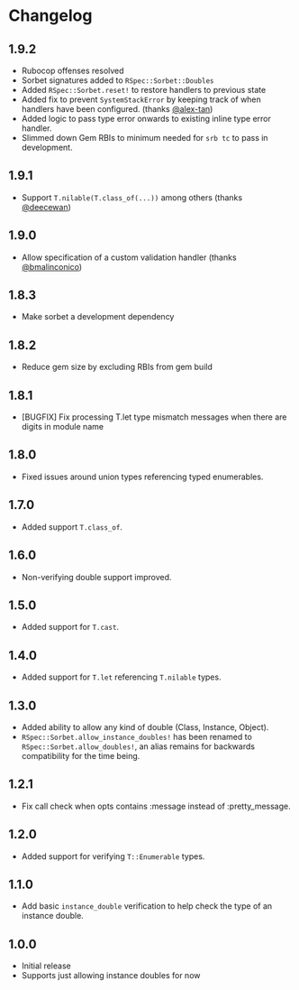 # Changelog

## 1.9.2

- Rubocop offenses resolved
- Sorbet signatures added to `RSpec::Sorbet::Doubles`
- Added `RSpec::Sorbet.reset!` to restore handlers to previous state
- Added fix to prevent `SystemStackError` by keeping track of when handlers have been configured. (thanks [@alex-tan](https://github.com/alex-tan))
- Added logic to pass type error onwards to existing inline type error handler.
- Slimmed down Gem RBIs to minimum needed for `srb tc` to pass in development.

## 1.9.1

- Support `T.nilable(T.class_of(...))` among others (thanks [@deecewan](https://github.com/deecewan))

## 1.9.0

- Allow specification of a custom validation handler (thanks [@bmalinconico](https://github.com/bmalinconico))

## 1.8.3

- Make sorbet a development dependency

## 1.8.2

- Reduce gem size by excluding RBIs from gem build

## 1.8.1

- [BUGFIX] Fix processing T.let type mismatch messages when there are digits in module name

## 1.8.0

- Fixed issues around union types referencing typed enumerables.

## 1.7.0

- Added support `T.class_of`.

## 1.6.0

- Non-verifying double support improved.

## 1.5.0

- Added support for `T.cast`.

## 1.4.0

- Added support for `T.let` referencing `T.nilable` types.

## 1.3.0

- Added ability to allow any kind of double (Class, Instance, Object).
- `RSpec::Sorbet.allow_instance_doubles!` has been renamed to `RSpec::Sorbet.allow_doubles!`, an alias remains for backwards compatibility for the time being.

## 1.2.1

- Fix call check when opts contains :message instead of :pretty_message.

## 1.2.0

- Added support for verifying `T::Enumerable` types.

## 1.1.0

- Add basic `instance_double` verification to help check the type of an instance double.

## 1.0.0

- Initial release
- Supports just allowing instance doubles for now
